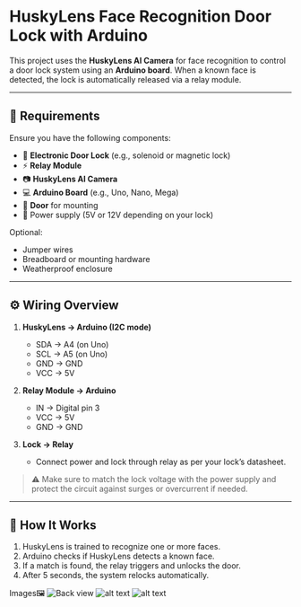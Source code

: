 # HuskyLens Face Recognition Door Lock with Arduino

This project uses the **HuskyLens AI Camera** for face recognition to control a door lock system using an **Arduino board**. When a known face is detected, the lock is automatically released via a relay module.

---

## 🧰 Requirements

Ensure you have the following components:

- 🔐 **Electronic Door Lock** (e.g., solenoid or magnetic lock)
- ⚡ **Relay Module**
- 📷 **HuskyLens AI Camera**
- 💻 **Arduino Board** (e.g., Uno, Nano, Mega)
- 🚪 **Door** for mounting
- 🔌 Power supply (5V or 12V depending on your lock)

Optional:
- Jumper wires
- Breadboard or mounting hardware
- Weatherproof enclosure

---

## ⚙️ Wiring Overview

1. **HuskyLens → Arduino (I2C mode)**  
   - SDA → A4 (on Uno)  
   - SCL → A5 (on Uno)  
   - GND → GND  
   - VCC → 5V

2. **Relay Module → Arduino**  
   - IN → Digital pin 3  
   - VCC → 5V  
   - GND → GND

3. **Lock → Relay**  
   - Connect power and lock through relay as per your lock’s datasheet.

> ⚠️ Make sure to match the lock voltage with the power supply and protect the circuit against surges or overcurrent if needed.

---

## 🔄 How It Works

1. HuskyLens is trained to recognize one or more faces.  
2. Arduino checks if HuskyLens detects a known face.  
3. If a match is found, the relay triggers and unlocks the door.  
4. After 5 seconds, the system relocks automatically.

Images🖼️
![Back view](back-view.jpg)
![alt text]()
![alt text]()
